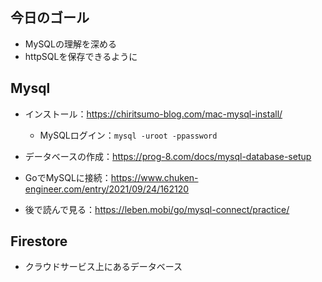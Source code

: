 ##  今日のゴール
- MySQLの理解を深める
- httpSQLを保存できるように


## Mysql
- インストール：https://chiritsumo-blog.com/mac-mysql-install/
    - MySQLログイン：`mysql -uroot -ppassword`
- データベースの作成：https://prog-8.com/docs/mysql-database-setup
- GoでMySQLに接続：https://www.chuken-engineer.com/entry/2021/09/24/162120

- 後で読んで見る：https://leben.mobi/go/mysql-connect/practice/

## Firestore
- クラウドサービス上にあるデータベース
